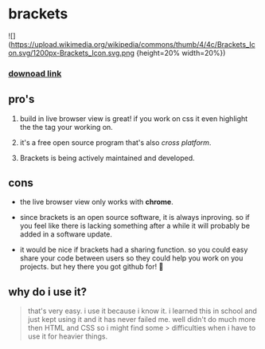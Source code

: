 # brackets
![](https://upload.wikimedia.org/wikipedia/commons/thumb/4/4c/Brackets_Icon.svg/1200px-Brackets_Icon.svg.png {height=20% width=20%})
### [downoad link](http://brackets.io/)



## pro's

1. build in live browser view is great! if you work on css it even highlight the the tag your working on. 

2. it's a free open source program that's also *cross platform*.

3. Brackets is being actively maintained and developed.


## cons

+ the live browser view only works with **chrome**.

+ since brackets is an open source software, it is always inproving. so if you feel like there is lacking something after a while it will probably be added in a software update.

+ it would be nice if brackets had a sharing function. so you could easy share your code between users so they could help you work on you projects. but hey there you got github for! :grimacing:

## why do i use it? 

> that's very easy. i use it because i know it. i learned this in school and just kept using it  and it has never failed me. well didn't do much more then HTML and CSS so i might find some  >  difficulties when i have to use it for heavier things. 

